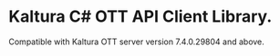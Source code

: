 # Kaltura C# OTT API Client Library.
Compatible with Kaltura OTT server version 7.4.0.29804 and above.
